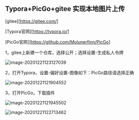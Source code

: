 

## Typora+PicGo+gitee 实现本地图片上传

[gitee][https://gitee.com/]

[Typora官网][https://typora.io/]

[PicGo官网][https://github.com/Molunerfinn/PicGo]

 1，gitee上新建一个仓库，选择公开；选择设置-生成私人令牌

![image-20201221123127039](https://gitee.com/yingzhixiaoyi/mdnice/raw/master/image-20201221123127039.png)

2，打开Typora，设置-偏好设置-图像如下：PicGo路径请选择正确

![image-20201221121904552](https://gitee.com/yingzhixiaoyi/mdnice/raw/master/image-20201221121904552.png)

3，打开PicGo，下载插件

![image-20201221121945502](https://gitee.com/yingzhixiaoyi/mdnice/raw/master/image-20201221121945502.png)

![image-20201221122713462](https://gitee.com/yingzhixiaoyi/mdnice/raw/master/image-20201221122713462.png)